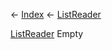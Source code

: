 ← [Index](Api-Index) ← [ListReader<T>](VRage.Collections.ListReader`1)

[ListReader<T>](VRage.Collections.ListReader`1) Empty